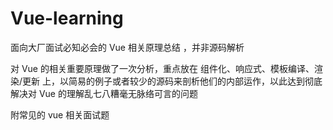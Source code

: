 # Vue-learning
面向大厂面试必知必会的 Vue 相关原理总结 ，并非源码解析

对 Vue 的相关重要原理做了一次分析，重点放在 组件化、响应式、模板编译、渲染/更新 上，以简易的例子或者较少的源码来剖析他们的内部运作，以此达到彻底解决对 Vue 的理解乱七八糟毫无脉络可言的问题

附常见的 vue 相关面试题
